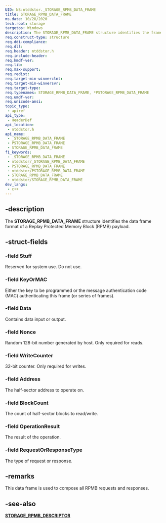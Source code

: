 ```yaml
---
UID: NS:ntddstor._STORAGE_RPMB_DATA_FRAME
title: STORAGE_RPMB_DATA_FRAME
ms.date: 10/28/2020
tech.root: storage
targetos: Windows
description: The STORAGE_RPMB_DATA_FRAME structure identifies the frame format of a Replay Protected Memory Block (RPMB) payload.
req.construct-type: structure
req.ddi-compliance: 
req.dll: 
req.header: ntddstor.h
req.include-header: 
req.kmdf-ver: 
req.lib: 
req.max-support: 
req.redist: 
req.target-min-winverclnt: 
req.target-min-winversvr: 
req.target-type: 
req.typenames: STORAGE_RPMB_DATA_FRAME, *PSTORAGE_RPMB_DATA_FRAME
req.umdf-ver: 
req.unicode-ansi: 
topic_type:
 - apiref
api_type:
 - HeaderDef
api_location:
 - ntddstor.h
api_name:
 - _STORAGE_RPMB_DATA_FRAME
 - PSTORAGE_RPMB_DATA_FRAME
 - STORAGE_RPMB_DATA_FRAME
f1_keywords:
 - _STORAGE_RPMB_DATA_FRAME
 - ntddstor/_STORAGE_RPMB_DATA_FRAME
 - PSTORAGE_RPMB_DATA_FRAME
 - ntddstor/PSTORAGE_RPMB_DATA_FRAME
 - STORAGE_RPMB_DATA_FRAME
 - ntddstor/STORAGE_RPMB_DATA_FRAME
dev_langs:
 - c++
---
```


## -description

The **STORAGE_RPMB_DATA_FRAME** structure identifies the data frame format of a Replay Protected Memory Block (RPMB) payload.

## -struct-fields

### -field Stuff

Reserved for system use. Do not use.

### -field KeyOrMAC

Either the key to be programmed or the message authentication code (MAC) authenticating this frame (or series of frames).

### -field Data

Contains data input or output.

### -field Nonce

Random 128-bit number generated by host. Only required for reads.

### -field WriteCounter

32-bit counter. Only required for writes.

### -field Address

The half-sector address to operate on.

### -field BlockCount

The count of half-sector blocks to read/write.

### -field OperationResult

The result of the operation.

### -field RequestOrResponseType

The type of request or response.

## -remarks

This data frame is used to compose all RPMB requests and responses.

## -see-also

[**STORAGE_RPMB_DESCRIPTOR**](ns-ntddstor-storage_rpmb_descriptor.md)
